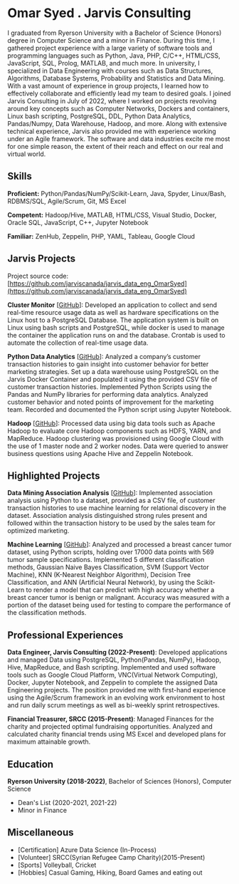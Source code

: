 # Omar Syed . Jarvis Consulting

I graduated from Ryerson University with a Bachelor of Science (Honors) degree in Computer Science and a minor in Finance. During this time, I gathered project experience with a large variety of software tools and programming languages such as Python, Java, PHP, C/C++, HTML/CSS, JavaScript, SQL, Prolog, MATLAB, and much more. In university, I specialized in Data Engineering with courses such as Data Structures, Algorithms, Database Systems, Probability and Statistics and Data Mining. With a vast amount of experience in group projects, I learned how to effectively collaborate and efficiently lead my team to desired goals. I joined Jarvis Consulting in July of 2022, where I worked on projects revolving around key concepts such as Computer Networks, Dockers and containers, Linux bash scripting, PostgreSQL, DDL, Python Data Analytics, Pandas/Numpy, Data Warehouse, Hadoop, and more. Along with extensive technical experience, Jarvis also provided me with experience working under an Agile framework. The software and data industries excite me most for one simple reason, the extent of their reach and effect on our real and virtual world.

## Skills

**Proficient:** Python/Pandas/NumPy/Scikit-Learn, Java, Spyder, Linux/Bash, RDBMS/SQL, Agile/Scrum, Git, MS Excel

**Competent:** Hadoop/Hive, MATLAB, HTML/CSS, Visual Studio, Docker, Oracle SQL, JavaScript, C++, Jupyter Notebook

**Familiar:** ZenHub, Zeppelin, PHP, YAML, Tableau, Google Cloud

## Jarvis Projects

Project source code: [https://github.com/jarviscanada/jarvis_data_eng_OmarSyed](https://github.com/jarviscanada/jarvis_data_eng_OmarSyed)


**Cluster Monitor** [[GitHub](https://github.com/jarviscanada/jarvis_data_eng_OmarSyed/tree/master/linux_sql)]: Developed an application to collect and send real-time resource usage data as well as hardware specifications on the Linux host to a PostgreSQL Database. The application system is built on Linux using bash scripts and PostgreSQL, while docker is used to manage the container the application runs on and the database. Crontab is used to automate the collection of real-time usage data. 

**Python Data Analytics** [[GitHub](https://github.com/jarviscanada/jarvis_data_eng_OmarSyed/tree/master/python_data_anlytics)]: Analyzed a company’s customer transaction histories to gain insight into customer behavior for better marketing strategies. Set up a data warehouse using PostgreSQL on the Jarvis Docker Container and populated it using the provided CSV file of customer transaction histories. Implemented Python Scripts using the Pandas and NumPy libraries for performing data analytics. Analyzed customer behavior and noted points of improvement for the marketing team. Recorded and documented the Python script using Jupyter Notebook. 

**Hadoop** [[GitHub](https://github.com/jarviscanada/jarvis_data_eng_OmarSyed/tree/master/hadoop)]: Processed data using big data tools such as Apache Hadoop to evaluate core Hadoop components such as HDFS, YARN, and MapReduce. Hadoop clustering was provisioned using Google Cloud with the use of 1 master node and 2 worker nodes. Data were queried to answer business questions using Apache Hive and Zeppelin Notebook.


## Highlighted Projects
**Data Mining Association Analysis** [[GitHub](https://github.com/glitched98?tab=repositories)]: Implemented association analysis using Python to a dataset, provided as a CSV file, of customer transaction histories to use machine learning for relational discovery in the dataset. Association analysis distinguished strong rules present and followed within the transaction history to be used by the sales team for optimized marketing.

**Machine Learning** [[GitHub](https://github.com/glitched98/Machine-Learning-for-a-Breast-Cancer-Dataset)]: Analyzed and processed a breast cancer tumor dataset, using Python scripts, holding over 17000 data points with 569 tumor sample specifications. Implemented 5 different classification methods, Gaussian Naive Bayes Classification, SVM (Support Vector Machine), KNN (K-Nearest Neighbor Algorithm), Decision Tree Classification, and ANN (Artificial Neural Network), by using the Scikit-Learn to render a model that can predict with high accuracy whether a breast cancer tumor is benign or malignant. Accuracy was measured with a portion of the dataset being used for testing to compare the performance of the classification methods.


## Professional Experiences

**Data Engineer, Jarvis Consulting (2022-Present)**: Developed applications and managed Data using PostgreSQL, Python(Pandas, NumPy), Hadoop, Hive, MapReduce, and Bash scripting. Implemented and used software tools such as Google Cloud Platform, VNC(Virtual Network Computing), Docker, Jupyter Notebook, and Zeppelin to complete the assigned Data Engineering projects. The position provided me with first-hand experience using the Agile/Scrum framework in an evolving work environment to host and run daily scrum meetings as well as bi-weekly sprint retrospectives.

**Financial Treasurer, SRCC (2015-Present)**: Managed Finances for the charity and projected optimal fundraising opportunities. Analyzed and calculated charity financial trends using MS Excel and developed plans for maximum attainable growth.


## Education
**Ryerson University (2018-2022)**, Bachelor of Sciences (Honors), Computer Science
- Dean's List (2020-2021, 2021-22)
- Minor in Finance


## Miscellaneous
- [Certification] Azure Data Science (In-Process)
- [Volunteer] SRCC(Syrian Refugee Camp Charity)(2015-Present)
- [Sports] Volleyball, Cricket
- [Hobbies] Casual Gaming, Hiking, Board Games and eating out